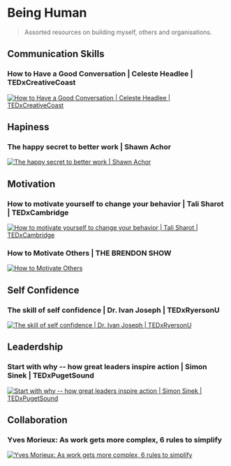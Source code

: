 # Being Human

> Assorted resources on building myself, others and organisations.

## Communication Skills

### How to Have a Good Conversation | Celeste Headlee | TEDxCreativeCoast

[![How to Have a Good Conversation | Celeste Headlee | TEDxCreativeCoast](http://img.youtube.com/vi/H6n3iNh4XLI/0.jpg)](http://www.youtube.com/watch?v=H6n3iNh4XLI "How to Have a Good Conversation | Celeste Headlee | TEDxCreativeCoast")

## Hapiness

### The happy secret to better work | Shawn Achor

[![The happy secret to better work | Shawn Achor](http://img.youtube.com/vi/fLJsdqxnZb0/0.jpg)](http://www.youtube.com/watch?v=fLJsdqxnZb0 "The happy secret to better work | Shawn Achor")

## Motivation

### How to motivate yourself to change your behavior | Tali Sharot | TEDxCambridge

[![How to motivate yourself to change your behavior | Tali Sharot | TEDxCambridge](http://img.youtube.com/vi/xp0O2vi8DX4/0.jpg)](http://www.youtube.com/watch?v=xp0O2vi8DX4 "How to motivate yourself to change your behavior | Tali Sharot | TEDxCambridge")

### How to Motivate Others | THE BRENDON SHOW

[![How to Motivate Others](http://img.youtube.com/vi/cetYtq-GUKc/0.jpg)](http://www.youtube.com/watch?v=cetYtq-GUKc "How to Motivate Others")

## Self Confidence

### The skill of self confidence | Dr. Ivan Joseph | TEDxRyersonU

[![The skill of self confidence | Dr. Ivan Joseph | TEDxRyersonU](http://img.youtube.com/vi/w-HYZv6HzAs/0.jpg)](http://www.youtube.com/watch?v=w-HYZv6HzAs "The skill of self confidence | Dr. Ivan Joseph | TEDxRyersonU")

## Leaderdship

### Start with why -- how great leaders inspire action | Simon Sinek | TEDxPugetSound

[![Start with why -- how great leaders inspire action | Simon Sinek | TEDxPugetSound](http://img.youtube.com/vi/u4ZoJKF_VuA/0.jpg)](http://www.youtube.com/watch?v=u4ZoJKF_VuA "Start with why -- how great leaders inspire action | Simon Sinek | TEDxPugetSound")

## Collaboration

### Yves Morieux: As work gets more complex, 6 rules to simplify

[![Yves Morieux: As work gets more complex, 6 rules to simplify](http://img.youtube.com/vi/0MD4Ymjyc2I/0.jpg)](http://www.youtube.com/watch?v=0MD4Ymjyc2I "Yves Morieux: As work gets more complex, 6 rules to simplify")
